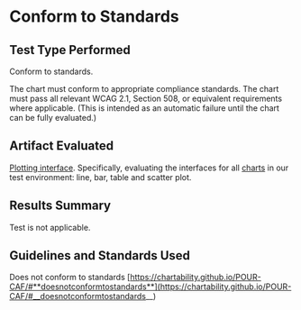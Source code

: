 # Conform to Standards

## Test Type Performed

Conform to standards.

The chart must conform to appropriate compliance standards. The chart must pass all relevant WCAG 2.1, Section 508, or equivalent requirements where applicable. (This is intended as an automatic failure until the chart can be fully evaluated.)

## Artifact Evaluated

[Plotting interface](https://docs.bokeh.org/en/latest/docs/user_guide/basic.html#ug-basic). Specifically, evaluating the interfaces for all [charts](https://quansight-labs.github.io/bokeh-a11y-audit/#_ts1723552414769) in our test environment: line, bar, table and scatter plot.

## Results Summary

Test is not applicable.

<!-- ## Expected Behavior (Pass/Fail)
- *FAIL* - Plotting interface should  -->

<!-- ## Image or Video of Failure
<figure>
    <img width="803" alt="A browser Command Console window is open. A red line is highlighting the font size '12px' (passes)" src="./assets/plot-tools_text-size.png">
    <figcaption>A browser Command Console window is open. A red line is highlighting the font size '12px' (passes).</figcaption>
</figure> -->

<!-- ## Steps to Reproduce
Use Inspect on the plot tool icon to open Console Command. Find the "style" section for the selected button then locate the font size. -->

## Guidelines and Standards Used

Does not conform to standards [https://chartability.github.io/POUR-CAF/#**doesnotconformtostandards**](https://chartability.github.io/POUR-CAF/#__doesnotconformtostandards__)

<!-- ## Related Evidence
(Added if additional evidence has already been gathered for related elements. This will not be edited retroactively, however, due to scope creep. This means that the latest issues will have the most Related Evidence listed.) -->

<!-- ## Known or Documented Issues
(If there is already a github issue created for this test or a related test, it will be listed here.) -->

<!-- ## Technical Details
- Chrome Version 129.0.6668.59 (64-bit)
- Windows 11 Build 22631.3958

*Updated as of: September 18th, 2024* -->

<!-- ## Notes
A seasoned SR (screen reader) user could have the knowledge to navigate and explore webpages and graphs with more nuance, whether through manual mode switching, certain key shortcuts, etc. These tests are done by a sighted user with the SR’s default options and performed as if a new or beginner user is interacting with these elements. We would expect that all users could be able to navigate smoothly, regardless of experience levels.  -->
